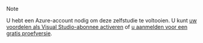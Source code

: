 
> [!NOTE]
> U hebt een Azure-account nodig om deze zelfstudie te voltooien. U kunt <a href="/pricing/member-offers/msdn-benefits-details/" target="_blank">uw voordelen als Visual Studio-abonnee activeren</a> of <a href="/pricing/free-trial/" target="_blank">u aanmelden voor een gratis proefversie</a>.
> 
> 

<!--HONumber=Sep16_HO3-->


